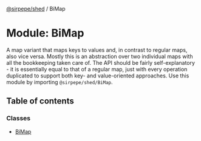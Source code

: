[@sirpepe/shed](../README.md) / BiMap

# Module: BiMap

A map variant that maps keys to values and, in contrast to regular maps, also
vice versa. Mostly this is an abstraction over two individual maps with all
the bookkeeping taken care of. The API should be fairly self-explanatory - it
is essentially equal to that of a regular map, just with every operation
duplicated to support both key- and value-oriented approaches. Use this
module by importing `@sirpepe/shed/BiMap`.

## Table of contents

### Classes

- [BiMap](../classes/BiMap.BiMap-1.md)
